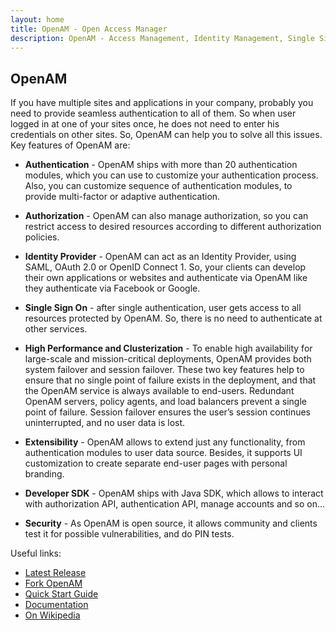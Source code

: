 ```yaml
---
layout: home
title: OpenAM - Open Access Manager
description: OpenAM - Access Management, Identity Management, Single Sign On and Identity Provider Solution to protect your sites.
---
```

## OpenAM
If you have multiple sites and applications in your company, probably you need to provide seamless authentication to all of them. So when user logged in at one of your sites once, he does not need to enter his credentials on other sites.
So, OpenAM can help you to solve all this issues. Key features of OpenAM are:

* **Authentication**  - OpenAM ships with more than 20 authentication modules, which you can use to customize your authentication process. Also, you can customize sequence of authentication modules, to provide multi-factor or adaptive authentication.

* **Authorization** - OpenAM can also manage authorization, so you can restrict access to desired resources according to different authorization policies.

* **Identity Provider** - OpenAM can act as an Identity Provider, using SAML, OAuth 2.0 or OpenID Connect 1. So, your clients can develop their own applications or websites and authenticate via OpenAM like they authenticate via Facebook or Google.

* **Single Sign On** - after single authentication, user gets access to all resources protected by OpenAM. So, there is no need to authenticate at other services.

* **High Performance and Clusterization** - To enable high availability for large-scale and mission-critical deployments, OpenAM provides both system failover and session failover. These two key features help to ensure that no single point of failure exists in the deployment, and that the OpenAM service is always available to end-users. Redundant OpenAM servers, policy agents, and load balancers prevent a single point of failure. Session failover ensures the user’s session continues uninterrupted, and no user data is lost.

* **Extensibility** - OpenAM allows to extend just any functionality, from authentication modules to user data source. Besides, it supports UI customization to create separate end-user pages with personal branding.

* **Developer SDK** - OpenAM ships with Java SDK, which allows to interact with authorization API, authentication API, manage accounts and so on...


* **Security** - As OpenAM is open source, it allows community and clients test it for possible vulnerabilities, and do PIN tests.


Useful links:
* [Latest Release](https://github.com/OpenIdentityPlatform/OpenAM/releases)
* [Fork OpenAM](https://github.com/OpenIdentityPlatform/OpenAM)
* [Quick Start Guide](https://github.com/OpenIdentityPlatform/OpenAM/wiki/Quick-Start-Guide)
* [Documentation](https://github.com/OpenIdentityPlatform/OpenAM/wiki/Documentation)
* [On Wikipedia](https://en.wikipedia.org/wiki/OpenAM)
